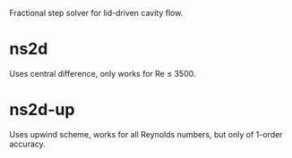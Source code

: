 Fractional step solver for lid-driven cavity flow.
# ns2d
Uses central difference, only works for Re $\leq$ 3500.
# ns2d-up
Uses upwind scheme, works for all Reynolds numbers, but only of 1-order accuracy.
